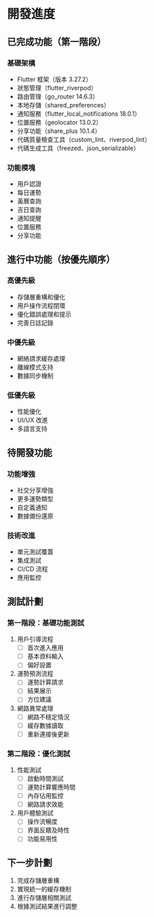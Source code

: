 # 開發進度

## 已完成功能（第一階段）

### 基礎架構
- Flutter 框架（版本 3.27.2）
- 狀態管理（flutter_riverpod）
- 路由管理（go_router 14.6.3）
- 本地存儲（shared_preferences）
- 通知服務（flutter_local_notifications 18.0.1）
- 位置服務（geolocator 13.0.2）
- 分享功能（share_plus 10.1.4）
- 代碼質量檢查工具（custom_lint、riverpod_lint）
- 代碼生成工具（freezed、json_serializable）

### 功能模塊
- 用戶認證
- 每日運勢
- 黃曆查詢
- 吉日查詢
- 通知提醒
- 位置服務
- 分享功能

## 進行中功能（按優先順序）

### 高優先級
- 存儲層重構和優化
- 用戶操作流程閉環
- 優化錯誤處理和提示
- 完善日誌記錄

### 中優先級
- 網絡請求緩存處理
- 離線模式支持
- 數據同步機制

### 低優先級
- 性能優化
- UI/UX 改進
- 多語言支持

## 待開發功能

### 功能增強
- 社交分享增強
- 更多運勢類型
- 自定義通知
- 數據備份還原

### 技術改進
- 單元測試覆蓋
- 集成測試
- CI/CD 流程
- 應用監控

## 測試計劃

### 第一階段：基礎功能測試
1. 用戶引導流程
   - [ ] 首次進入應用
   - [ ] 基本資料輸入
   - [ ] 偏好設置

2. 運勢預測流程
   - [ ] 運勢計算請求
   - [ ] 結果展示
   - [ ] 方位建議

3. 網路異常處理
   - [ ] 網路不穩定情況
   - [ ] 緩存數據讀取
   - [ ] 重新連接後更新

### 第二階段：優化測試
1. 性能測試
   - [ ] 啟動時間測試
   - [ ] 運勢計算響應時間
   - [ ] 內存佔用監控
   - [ ] 網路請求效能

2. 用戶體驗測試
   - [ ] 操作流暢度
   - [ ] 界面反饋及時性
   - [ ] 功能易用性

## 下一步計劃
1. 完成存儲層重構
2. 實現統一的緩存機制
3. 進行存儲層相關測試
4. 根據測試結果進行調整 